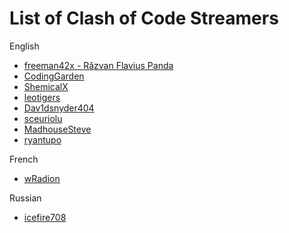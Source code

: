 # List of Clash of Code Streamers


English

* [freeman42x - Răzvan Flavius Panda](https://www.twitch.tv/freeman42x)
* [CodingGarden](https://www.twitch.tv/codinggarden)
* [ShemicalX](https://www.twitch.tv/shemicalx)
* [leotigers](https://www.twitch.tv/leotigers)
* [Dav1dsnyder404](https://www.twitch.tv/dav1dsnyder404)
* [sceuriolu](https://www.twitch.tv/sceuriolu)
* [MadhouseSteve](https://www.twitch.tv/MadhouseSteve)
* [ryantupo](https://www.twitch.tv/ryantupo)

French

* [wRadion](https://www.twitch.tv/wradion)

Russian

* [icefire708](https://www.twitch.tv/icefire708)